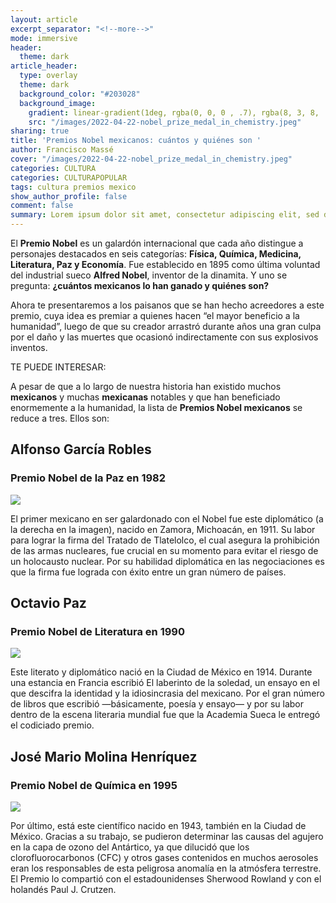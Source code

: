 ```yaml
---
layout: article
excerpt_separator: "<!--more-->"
mode: immersive
header:
  theme: dark
article_header:
  type: overlay
  theme: dark
  background_color: "#203028"
  background_image:
    gradient: linear-gradient(1deg, rgba(0, 0, 0 , .7), rgba(8, 3, 8, .9))
    src: "/images/2022-04-22-nobel_prize_medal_in_chemistry.jpeg"
sharing: true
title: 'Premios Nobel mexicanos: cuántos y quiénes son '
author: Francisco Massé
cover: "/images/2022-04-22-nobel_prize_medal_in_chemistry.jpeg"
categories: CULTURA
categories: CULTURAPOPULAR
tags: cultura premios mexico
show_author_profile: false
comment: false
summary: Lorem ipsum dolor sit amet, consectetur adipiscing elit, sed do eiusmod tempor incididunt ut labore et dolore magna aliqua. Quis auctor elit sed vulputate mi sit. 
---
```

El **Premio Nobel** es un galardón internacional que cada año distingue a personajes destacados en seis categorías: **Física, Química, Medicina, Literatura, Paz y Economía**. Fue establecido en 1895 como última voluntad del industrial sueco **Alfred Nobel**, inventor de la dinamita. Y uno se pregunta: **¿cuántos mexicanos lo han ganado y quiénes son?**

Ahora te presentaremos a los paisanos que se han hecho acreedores a este premio, cuya idea es premiar a quienes hacen “el mayor beneficio a la humanidad”, luego de que su creador arrastró durante años una gran culpa por el daño y las muertes que ocasionó indirectamente con sus explosivos inventos.

TE PUEDE INTERESAR:

A pesar de que a lo largo de nuestra historia han existido muchos **mexicanos** y muchas **mexicanas** notables y que han beneficiado enormemente a la humanidad, la lista de **Premios Nobel mexicanos** se reduce a tres. Ellos son:

## Alfonso García Robles

### Premio Nobel de la Paz en 1982

![](https://upload.wikimedia.org/wikipedia/commons/thumb/3/32/George_Rathjens_%28V.S.%29_en_%28rechts%29_de_voormalig_minister_van_buitenlandse_zaken_%2C_Bestanddeelnr_931-8254.jpg/1280px-George_Rathjens_%28V.S.%29_en_%28rechts%29_de_voormalig_minister_van_buitenlandse_zaken_%2C_Bestanddeelnr_931-8254.jpg)

El primer mexicano en ser galardonado con el Nobel fue este diplomático (a la derecha en la imagen), nacido en Zamora, Michoacán, en 1911. Su labor para lograr la firma del Tratado de Tlatelolco, el cual asegura la prohibición de las armas nucleares, fue crucial en su momento para evitar el riesgo de un holocausto nuclear. Por su habilidad diplomática en las negociaciones es que la firma fue lograda con éxito entre un gran número de países.

## Octavio Paz

### Premio Nobel de Literatura en 1990

![](https://upload.wikimedia.org/wikipedia/commons/e/e8/Octavio_Paz_1984.jpg)

Este literato y diplomático nació en la Ciudad de México en 1914. Durante una estancia en Francia escribió El laberinto de la soledad, un ensayo en el que descifra la identidad y la idiosincrasia del mexicano. Por el gran número de libros que escribió —básicamente, poesía y ensayo— y por su labor dentro de la escena literaria mundial fue que la Academia Sueca le entregó el codiciado premio.

## José Mario Molina Henríquez

### Premio Nobel de Química en 1995

![](https://upload.wikimedia.org/wikipedia/commons/thumb/8/8a/Mario_Molina_1c389_8385_%28cropped%29.jpg/897px-Mario_Molina_1c389_8385_%28cropped%29.jpg)

Por último, está este científico nacido en 1943, también en la Ciudad de México. Gracias a su trabajo, se pudieron determinar las causas del agujero en la capa de ozono del Antártico, ya que dilucidó que los clorofluorocarbonos (CFC) y otros gases contenidos en muchos aerosoles eran los responsables de esta peligrosa anomalía en la atmósfera terrestre. El Premio lo compartió con el estadounidenses Sherwood Rowland y con el holandés Paul J. Crutzen.